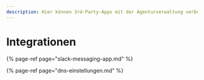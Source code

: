 ```yaml
---
description: Hier können 3rd-Party-Apps mit der Agenturverwaltung verbunden werden.
---
```


# Integrationen

{% page-ref page="slack-messaging-app.md" %}

{% page-ref page="dns-einstellungen.md" %}



